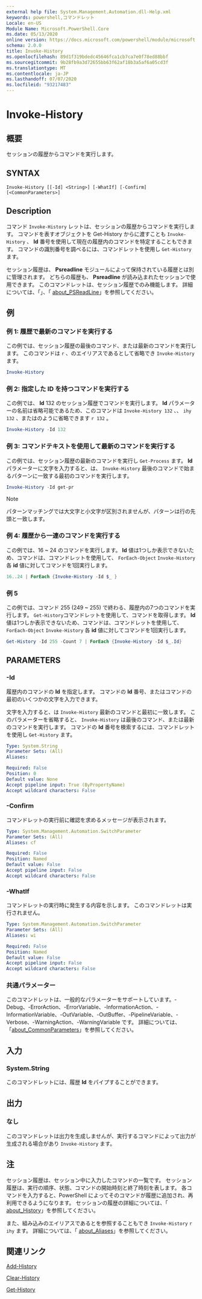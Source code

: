 ```yaml
---
external help file: System.Management.Automation.dll-Help.xml
keywords: powershell,コマンドレット
Locale: en-US
Module Name: Microsoft.PowerShell.Core
ms.date: 05/13/2020
online version: https://docs.microsoft.com/powershell/module/microsoft.powershell.core/invoke-history?view=powershell-7.1&WT.mc_id=ps-gethelp
schema: 2.0.0
title: Invoke-History
ms.openlocfilehash: 89d1f319bdedc45646fca1cb7ca7e0f78ed88bbf
ms.sourcegitcommit: 9b28fb9a3d72655bb63f62af18b3a5af6a05cd3f
ms.translationtype: MT
ms.contentlocale: ja-JP
ms.lasthandoff: 07/07/2020
ms.locfileid: "93217483"
---
```

# Invoke-History

## 概要
セッションの履歴からコマンドを実行します。

## SYNTAX

```
Invoke-History [[-Id] <String>] [-WhatIf] [-Confirm] [<CommonParameters>]
```

## Description

コマンド `Invoke-History` レットは、セッションの履歴からコマンドを実行します。 コマンドを表すオブジェクトを Get-History からに渡すことも `Invoke-History` 、 **Id** 番号を使用して現在の履歴内のコマンドを特定することもできます。 コマンドの識別番号を調べるには、コマンドレットを使用し `Get-History` ます。

セッション履歴は、 **Psreadline** モジュールによって保持されている履歴とは別に管理されます。
どちらの履歴も、 **Psreadline** が読み込まれたセッションで使用できます。 このコマンドレットは、セッション履歴でのみ機能します。 詳細については、「」、「 [about_PSReadLine](../PSReadLine/About/about_PSReadLine.md)」を参照してください。

## 例

### 例 1: 履歴で最新のコマンドを実行する

この例では、セッション履歴の最後のコマンド、または最新のコマンドを実行します。 このコマンドは `r` 、のエイリアスであるとして省略でき `Invoke-History` ます。

```powershell
Invoke-History
```

### 例 2: 指定した ID を持つコマンドを実行する

この例では、 **Id** 132 のセッション履歴でコマンドを実行します。 **Id** パラメーターの名前は省略可能であるため、このコマンドは `Invoke-History 132` 、、 `ihy 132` 、またはのように省略できます `r 132` 。

```powershell
Invoke-History -Id 132
```

### 例 3: コマンドテキストを使用して最新のコマンドを実行する

この例では、セッション履歴の最新のコマンドを実行し `Get-Process` ます。 **Id** パラメーターに文字を入力すると、は、 `Invoke-History` 最後のコマンドで始まるパターンに一致する最初のコマンドを実行します。

```powershell
Invoke-History -Id get-pr
```

> [!NOTE]
> パターンマッチングでは大文字と小文字が区別されませんが、パターンは行の先頭と一致します。

### 例 4: 履歴から一連のコマンドを実行する

この例では、16 ~ 24 のコマンドを実行します。 **Id** 値は1つしか表示できないため、コマンドは、コマンドレットを使用して、 `ForEach-Object` `Invoke-History` 各 **id** 値に対してコマンドを1回実行します。

```powershell
16..24 | ForEach {Invoke-History -Id $_ }
```

### 例 5

この例では、コマンド 255 (249 ~ 255) で終わる、履歴内の7つのコマンドを実行します。 `Get-History`コマンドレットを使用して、コマンドを取得します。 **Id** 値は1つしか表示できないため、コマンドは、コマンドレットを使用して、 `ForEach-Object` `Invoke-History` 各 **id** 値に対してコマンドを1回実行します。

```powershell
Get-History -Id 255 -Count 7 | ForEach {Invoke-History -Id $_.Id}
```

## PARAMETERS

### -Id

履歴内のコマンドの **Id** を指定します。 コマンドの **Id** 番号、またはコマンドの最初のいくつかの文字を入力できます。

文字を入力すると、は `Invoke-History` 最新のコマンドと最初に一致します。 このパラメーターを省略すると、 `Invoke-History` は最後のコマンド、または最新のコマンドを実行します。 コマンドの **Id** 番号を検索するには、コマンドレットを使用し `Get-History` ます。

```yaml
Type: System.String
Parameter Sets: (All)
Aliases:

Required: False
Position: 0
Default value: None
Accept pipeline input: True (ByPropertyName)
Accept wildcard characters: False
```

### -Confirm

コマンドレットの実行前に確認を求めるメッセージが表示されます。

```yaml
Type: System.Management.Automation.SwitchParameter
Parameter Sets: (All)
Aliases: cf

Required: False
Position: Named
Default value: False
Accept pipeline input: False
Accept wildcard characters: False
```

### -WhatIf

コマンドレットの実行時に発生する内容を示します。 このコマンドレットは実行されません。

```yaml
Type: System.Management.Automation.SwitchParameter
Parameter Sets: (All)
Aliases: wi

Required: False
Position: Named
Default value: False
Accept pipeline input: False
Accept wildcard characters: False
```

### 共通パラメーター

このコマンドレットは、一般的なパラメーターをサポートしています。-Debug、-ErrorAction、-ErrorVariable、-InformationAction、-InformationVariable、-OutVariable、-OutBuffer、-PipelineVariable、-Verbose、-WarningAction、-WarningVariable です。 詳細については、「[about_CommonParameters](https://go.microsoft.com/fwlink/?LinkID=113216)」を参照してください。

## 入力

### System.String

このコマンドレットには、履歴 **Id** をパイプすることができます。

## 出力

### なし

このコマンドレットは出力を生成しませんが、実行するコマンドによって出力が生成される場合があり `Invoke-History` ます。

## 注

セッション履歴は、セッション中に入力したコマンドの一覧です。 セッション履歴は、実行の順序、状態、コマンドの開始時刻と終了時刻を表します。 各コマンドを入力すると、PowerShell によってそのコマンドが履歴に追加され、再利用できるようになります。 セッションの履歴の詳細については、「 [about_History](About/about_History.md)」を参照してください。

また、組み込みのエイリアスであるとを参照することもでき `Invoke-History` `r` `ihy` ます。 詳細については、「 [about_Aliases](About/about_Aliases.md)」を参照してください。

## 関連リンク

[Add-History](Add-History.md)

[Clear-History](Clear-History.md)

[Get-History](Get-History.md)

